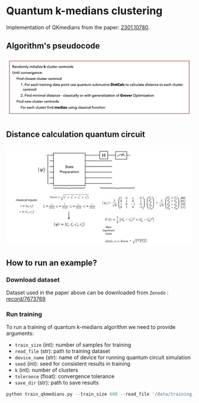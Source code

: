 # Quantum k-medians clustering

Implementation of QKmedians from the paper: [2301.10780](https://arxiv.org/abs/2301.10780).

## Algorithm's pseudocode

![pseudo](figures/pseudocode_QKmed.jpeg)

## Distance calculation quantum circuit

![Distance circuit](figures/DistCirc.png)

## How to run an example?

### Download dataset
Dataset used in the paper above can be downloaded from `Zenodo` : 
[record/7673769](https://zenodo.org/record/7673769)

### Run training
To run a training of quantum k-medians algorithm we need to provide arguments:
- `train_size` (int): number of samples for training
- `read_file` (str): path to training dataset
- `device_name` (str): name of device for running quantum circuit simulation
- `seed` (int): seed for consistent results in training
- `k` (int): number of clusters
- `tolerance` (float): convergence tolerance
- `save_dir` (str): path to save results

```python
python train_qkmedians.py --train_size 600 --read_file '/data/training_dataset.h5' --k 2 --device_name 'GPU:/0' --seed 123 --tolerance 1e-3 --save_dir 'save_directory'
```